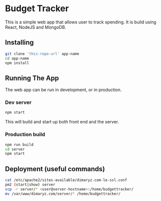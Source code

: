 # Budget Tracker

This is a simple web app that allows user to track spending. It is build using React, NodeJS and MongoDB.

## Installing

```bash
git clone 'this-repo-url' app-name
cd app-name
npm install
```

## Running The App

The web app can be run in development, or in production.

### Dev server

```bash
npm start
```
This will build and start up both front end and the server.

### Production build

```bash
npm run build
cd server
npm start
```

## Deployment (useful commands)
```bash
cat /etc/apache2/sites-available/dimaryz.com-le-ssl.conf 
pm2 (start|show) server
scp -r server/* <user@server-hostname>:/home/budgettracker/
mv /var/www/dimaryz.com/server/* /home/budgettracker/
```
